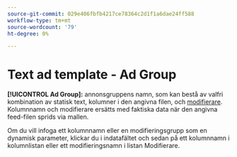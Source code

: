 ```yaml
---
source-git-commit: 029e406fbfb4217ce78364c2d1f1a6dae24ff588
workflow-type: tm+mt
source-wordcount: '79'
ht-degree: 0%

---
```

# Text ad template - Ad Group

**[!UICONTROL Ad Group]:** annonsgruppens namn, som kan bestå av valfri kombination av statisk text, kolumner i den angivna filen, och [modifierare](/help/search-social-commerce/campaign-management/inventory-feeds/modifiers-manage.md). Kolumnnamn och modifierare ersätts med faktiska data när den angivna feed-filen sprids via mallen.

Om du vill infoga ett kolumnnamn eller en modifieringsgrupp som en dynamisk parameter, klickar du i indatafältet och sedan på ett kolumnnamn i kolumnlistan eller ett modifieringsnamn i listan Modifierare.
